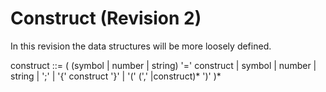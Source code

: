 Construct (Revision 2)
=============================

In this revision the data structures will be more loosely defined.

construct ::= ( (symbol | number | string) '=' construct | symbol | number | string | ';' | '{' construct '}' | '(' (',' |construct)* ')' )*



